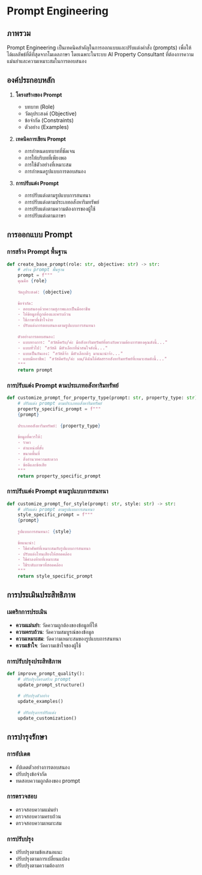 # Prompt Engineering

## ภาพรวม

Prompt Engineering เป็นเทคนิคสำคัญในการออกแบบและปรับแต่งคำสั่ง (prompts) เพื่อให้ได้ผลลัพธ์ที่ดีที่สุดจากโมเดลภาษา โดยเฉพาะในระบบ AI Property Consultant ที่ต้องการความแม่นยำและความเหมาะสมในการตอบสนอง

## องค์ประกอบหลัก

1. **โครงสร้างของ Prompt**
   - บทบาท (Role)
   - วัตถุประสงค์ (Objective)
   - ข้อจำกัด (Constraints)
   - ตัวอย่าง (Examples)

2. **เทคนิคการเขียน Prompt**
   - การกำหนดบทบาทที่ชัดเจน
   - การให้บริบทที่เพียงพอ
   - การใช้ตัวอย่างที่เหมาะสม
   - การกำหนดรูปแบบการตอบสนอง

3. **การปรับแต่ง Prompt**
   - การปรับแต่งตามรูปแบบการสนทนา
   - การปรับแต่งตามประเภทอสังหาริมทรัพย์
   - การปรับแต่งตามความต้องการของผู้ใช้
   - การปรับแต่งตามภาษา

## การออกแบบ Prompt

### การสร้าง Prompt พื้นฐาน
```python
def create_base_prompt(role: str, objective: str) -> str:
    # สร้าง prompt พื้นฐาน
    prompt = f"""
    คุณคือ {role}
    
    วัตถุประสงค์: {objective}
    
    ข้อจำกัด:
    - ตอบสนองด้วยความสุภาพและเป็นมืออาชีพ
    - ให้ข้อมูลที่ถูกต้องและครบถ้วน
    - ใช้ภาษาที่เข้าใจง่าย
    - ปรับแต่งการตอบสนองตามรูปแบบการสนทนา
    
    ตัวอย่างการตอบสนอง:
    - แบบทางการ: "สวัสดีครับ/ค่ะ มีอสังหาริมทรัพย์ที่ตรงกับความต้องการของคุณดังนี้..."
    - แบบทั่วไป: "สวัสดี มีตัวเลือกที่น่าสนใจดังนี้..."
    - แบบเป็นกันเอง: "สวัสดีจ้า มีตัวเลือกดีๆ มาแนะนำจ้า..."
    - แบบมืออาชีพ: "สวัสดีครับ/ค่ะ ผม/ดิฉันได้คัดสรรอสังหาริมทรัพย์ที่เหมาะสมดังนี้..."
    """
    return prompt
```

### การปรับแต่ง Prompt ตามประเภทอสังหาริมทรัพย์
```python
def customize_prompt_for_property_type(prompt: str, property_type: str) -> str:
    # ปรับแต่ง prompt ตามประเภทอสังหาริมทรัพย์
    property_specific_prompt = f"""
    {prompt}
    
    ประเภทอสังหาริมทรัพย์: {property_type}
    
    ข้อมูลที่ควรให้:
    - ราคา
    - ตำแหน่งที่ตั้ง
    - ขนาดพื้นที่
    - สิ่งอำนวยความสะดวก
    - ข้อดีและข้อเสีย
    """
    return property_specific_prompt
```

### การปรับแต่ง Prompt ตามรูปแบบการสนทนา
```python
def customize_prompt_for_style(prompt: str, style: str) -> str:
    # ปรับแต่ง prompt ตามรูปแบบการสนทนา
    style_specific_prompt = f"""
    {prompt}
    
    รูปแบบการสนทนา: {style}
    
    ข้อแนะนำ:
    - ใช้คำศัพท์ที่เหมาะสมกับรูปแบบการสนทนา
    - ปรับแต่งโทนเสียงให้สอดคล้อง
    - ใช้คำลงท้ายที่เหมาะสม
    - ใช้ระดับภาษาที่สอดคล้อง
    """
    return style_specific_prompt
```

## การประเมินประสิทธิภาพ

### เมตริกการประเมิน
- **ความแม่นยำ**: วัดความถูกต้องของข้อมูลที่ให้
- **ความครบถ้วน**: วัดความสมบูรณ์ของข้อมูล
- **ความเหมาะสม**: วัดความเหมาะสมของรูปแบบการสนทนา
- **ความเข้าใจ**: วัดความเข้าใจของผู้ใช้

### การปรับปรุงประสิทธิภาพ
```python
def improve_prompt_quality():
    # ปรับปรุงโครงสร้าง prompt
    update_prompt_structure()
    
    # ปรับปรุงตัวอย่าง
    update_examples()
    
    # ปรับปรุงการปรับแต่ง
    update_customization()
```

## การบำรุงรักษา

### การอัปเดต
- อัปเดตตัวอย่างการตอบสนอง
- ปรับปรุงข้อจำกัด
- ทดสอบความถูกต้องของ prompt

### การตรวจสอบ
- ตรวจสอบความแม่นยำ
- ตรวจสอบความครบถ้วน
- ตรวจสอบความเหมาะสม

### การปรับปรุง
- ปรับปรุงตามข้อเสนอแนะ
- ปรับปรุงตามการเปลี่ยนแปลง
- ปรับปรุงตามความต้องการ 